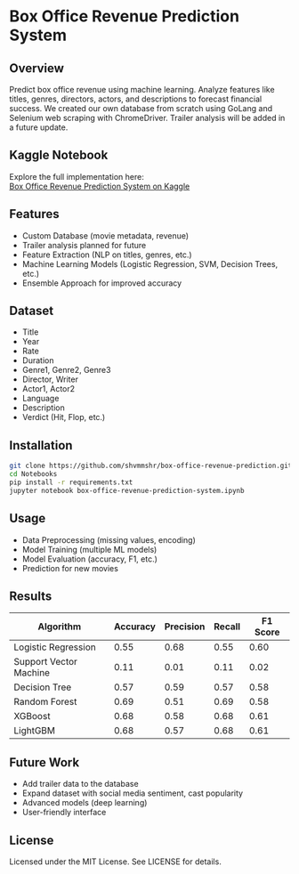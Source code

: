 # Box Office Revenue Prediction System

## Overview
Predict box office revenue using machine learning. Analyze features like titles, genres, directors, actors, and descriptions to forecast financial success. We created our own database from scratch using GoLang and Selenium web scraping with ChromeDriver. Trailer analysis will be added in a future update.

## Kaggle Notebook
Explore the full implementation here:  
[Box Office Revenue Prediction System on Kaggle](https://www.kaggle.com/code/shvmmshra/box-office-revenue-prediction-system)

## Features
- Custom Database (movie metadata, revenue)  
- Trailer analysis planned for future  
- Feature Extraction (NLP on titles, genres, etc.)  
- Machine Learning Models (Logistic Regression, SVM, Decision Trees, etc.)  
- Ensemble Approach for improved accuracy  

## Dataset
- Title  
- Year  
- Rate  
- Duration  
- Genre1, Genre2, Genre3  
- Director, Writer  
- Actor1, Actor2  
- Language  
- Description  
- Verdict (Hit, Flop, etc.)  

## Installation
```bash
git clone https://github.com/shvmmshr/box-office-revenue-prediction.git
cd Notebooks
pip install -r requirements.txt
jupyter notebook box-office-revenue-prediction-system.ipynb
```

## Usage
- Data Preprocessing (missing values, encoding)  
- Model Training (multiple ML models)  
- Model Evaluation (accuracy, F1, etc.)  
- Prediction for new movies  

## Results
| Algorithm               | Accuracy | Precision | Recall | F1 Score |
|-------------------------|----------|-----------|--------|----------|
| Logistic Regression     | 0.55     | 0.68      | 0.55   | 0.60     |
| Support Vector Machine  | 0.11     | 0.01      | 0.11   | 0.02     |
| Decision Tree           | 0.57     | 0.59      | 0.57   | 0.58     |
| Random Forest           | 0.69     | 0.51      | 0.69   | 0.58     |
| XGBoost                 | 0.68     | 0.58      | 0.68   | 0.61     |
| LightGBM                | 0.68     | 0.57      | 0.68   | 0.61     |

## Future Work
- Add trailer data to the database  
- Expand dataset with social media sentiment, cast popularity  
- Advanced models (deep learning)  
- User-friendly interface  

## License
Licensed under the MIT License. See LICENSE for details.
